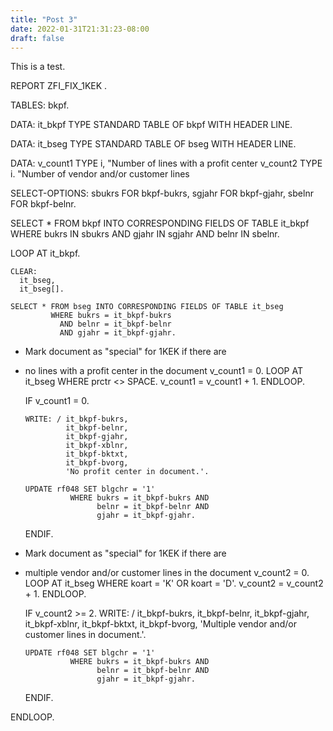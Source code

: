 ```yaml
---
title: "Post 3"
date: 2022-01-31T21:31:23-08:00
draft: false
---
```


This is a test.


REPORT  ZFI_FIX_1KEK                            .


  TABLES:
    bkpf.


  DATA: it_bkpf TYPE STANDARD TABLE OF bkpf
                WITH HEADER LINE.

  DATA: it_bseg TYPE STANDARD TABLE OF bseg
              WITH HEADER LINE.

  DATA:
    v_count1 TYPE i,   "Number of lines with a profit center
    v_count2 TYPE i.   "Number of vendor and/or customer lines

  SELECT-OPTIONS:
    sbukrs FOR bkpf-bukrs,
    sgjahr FOR bkpf-gjahr,
    sbelnr FOR bkpf-belnr.



  SELECT * FROM bkpf INTO CORRESPONDING FIELDS OF TABLE it_bkpf
           WHERE bukrs IN sbukrs
             AND gjahr IN sgjahr
             AND belnr IN sbelnr.


  LOOP AT it_bkpf.

    CLEAR:
      it_bseg,
      it_bseg[].

    SELECT * FROM bseg INTO CORRESPONDING FIELDS OF TABLE it_bseg
             WHERE bukrs = it_bkpf-bukrs
               AND belnr = it_bkpf-belnr
               AND gjahr = it_bkpf-gjahr.

*   Mark document as "special" for 1KEK if there are
*   no lines with a profit center in the document
    v_count1 = 0.
    LOOP AT it_bseg WHERE prctr <> SPACE.
      v_count1 = v_count1 + 1.
    ENDLOOP.

    IF v_count1 = 0.

        WRITE: / it_bkpf-bukrs,
                 it_bkpf-belnr,
                 it_bkpf-gjahr,
                 it_bkpf-xblnr,
                 it_bkpf-bktxt,
                 it_bkpf-bvorg,
                 'No profit center in document.'.

        UPDATE rf048 SET blgchr = '1'
                  WHERE bukrs = it_bkpf-bukrs AND
                        belnr = it_bkpf-belnr AND
                        gjahr = it_bkpf-gjahr.
    ENDIF.


*   Mark document as "special" for 1KEK if there are
*   multiple vendor and/or customer lines in the document
    v_count2 = 0.
    LOOP AT it_bseg WHERE koart = 'K' OR koart = 'D'.
      v_count2 = v_count2 + 1.
    ENDLOOP.

    IF v_count2 >= 2.
        WRITE: / it_bkpf-bukrs,
                 it_bkpf-belnr,
                 it_bkpf-gjahr,
                 it_bkpf-xblnr,
                 it_bkpf-bktxt,
                 it_bkpf-bvorg,
                 'Multiple vendor and/or customer lines in document.'.

        UPDATE rf048 SET blgchr = '1'
                  WHERE bukrs = it_bkpf-bukrs AND
                        belnr = it_bkpf-belnr AND
                        gjahr = it_bkpf-gjahr.
    ENDIF.


  ENDLOOP.

